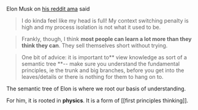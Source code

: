 Elon Musk on [his reddit ama](https://www.reddit.com/r/IAmA/comments/2rgsan/i_am_elon_musk_ceocto_of_a_rocket_company_ama/) said 

> I do kinda feel like my head is full! My context switching penalty is high and my process isolation is not what it used to be.

> Frankly, though, I think **most people can learn a lot more than they think they can**. They sell themselves short without trying.

> One bit of advice: it is important to** view knowledge as sort of a semantic tree **-- make sure you understand the fundamental principles, ie the trunk and big branches, before you get into the leaves/details or there is nothing for them to hang on to.

The semantic tree of Elon is where we root our basis of understanding. 

For him, it is rooted in **physics**. It is a form of [[first principles thinking]]. 